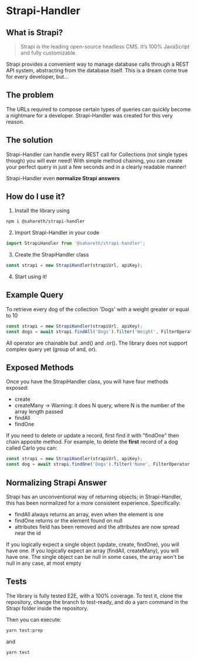 # Strapi-Handler

## What is Strapi?
> Strapi is the leading open-source headless CMS. It’s 100% JavaScript and fully customizable.

Strapi provides a convenient way to manage database calls through a REST API system, abstracting from the database itself. This is a dream come true for every developer, but...

## The problem
The URLs required to compose certain types of queries can quickly become a nightmare for a developer. Strapi-Handler was created for this very reason.

## The solution
Strapi-Handler can handle every REST call for Collections (not single types though) you will ever need! With simple method chaining, you can create your perfect query in just a few seconds and in a clearly readable manner!

Strapi-Handler even __normalize Strapi answers__

## How do I use it?

1. Install the library using 

```bash
npm i @sahareth/strapi-handler
```

2. Import Strapi-Handler in your code
```typescript
import StrapiHandler from '@sahareth/strapi-handler';
```

3. Create the StrapiHandler class
```typescript
const strapi = new StrapiHandler(strapiUrl, apiKey);
```

4. Start using it! 

## Example Query

To retrieve every dog of the collection 'Dogs' with a weight greater or equal to 10

```typescript
const strapi = new StrapiHandler(strapiUrl, apiKey);
const dogs = await strapi.findAll('Dogs').filter('Weight', FilterOperator.IS_GREATER_THAN_OR_EQUAL_TO, 10).show<Dog>();
```

All operator are chainable but .and() and .or(). The library does not support complex query yet (group of and, or).

## Exposed Methods

Once you have the StrapiHandler class, you will have four methods exposed:
* create
* createMany → Warning: it does N query, where N is the number of the array length passed
* findAll
* findOne

If you need to delete or update a record, first find it with "findOne" then chain apposite method.
For example, to delete the __first__ record of a dog called Carlo you can:
```typescript
const strapi = new StrapiHandler(strapiUrl, apiKey);
const dog = await strapi.findOne('Dogs').filter('Name', FilterOperator.IS_EQUAL_TO, 'Carlo').delete<Dog>();
```

## Normalizing Strapi Answer
Strapi has an unconventional way of returning objects; in Strapi-Handler, this has been normalized for a more consistent experience.
Specifically:
* findAll always returns an array, even when the element is one
* findOne returns or the element found on null
* attributes field has been removed and the attributes are now spread near the id

If you logically expect a single object (update, create, findOne), you will have one.
If you logically expect an array (findAll, createMany), you will have one.
The single object can be null in some cases, the array won't be null in any case, at most empty

## Tests

The library is fully tested E2E, with a 100% coverage. To test it, clone the repository, change the branch to test-ready, and do a yarn command in the Strapi folder inside the repository.

Then you can execute:
```bash
yarn test:prep
```
and
```bash
yarn test
```
